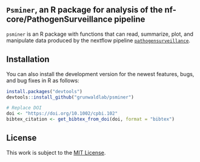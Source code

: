 ## `Psminer`, an R package for analysis of the nf-core/PathogenSurveillance pipeline

`psminer` is an R package with functions that can read, summarize, plot, and manipulate data produced by the nextflow pipeline [`pathogensurveillance`](https://github.com/nf-core/pathogensurveillance). 

## Installation

You can also install the development version for the newest features,
bugs, and bug fixes in R as follows:

``` r
install.packages("devtools")
devtools::install_github("grunwaldlab/psminer")
```

``` R
# Replace DOI
doi <- "https://doi.org/10.1002/cpbi.102"
bibtex_citation <- get_bibtex_from_doi(doi, format = "bibtex")
```

## License

This work is subject to the [MIT
License](https://github.com/grunwaldlab/metacoder/blob/master/LICENSE).
